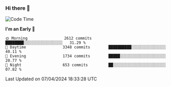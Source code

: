### Hi there 👋
<!--START_SECTION:waka-->
![Code Time](http://img.shields.io/badge/Code%20Time-586%20hrs%2031%20mins-blue)

**I'm an Early 🐤** 

```text
🌞 Morning                2612 commits        ████████░░░░░░░░░░░░░░░░░   31.29 % 
🌆 Daytime                3348 commits        ██████████░░░░░░░░░░░░░░░   40.11 % 
🌃 Evening                1734 commits        █████░░░░░░░░░░░░░░░░░░░░   20.77 % 
🌙 Night                  653 commits         ██░░░░░░░░░░░░░░░░░░░░░░░   07.82 % 
```



 Last Updated on 07/04/2024 18:33:28 UTC
<!--END_SECTION:waka-->

<!--
**BrianCurliss/BrianCurliss** is a ✨ _special_ ✨ repository because its `README.md` (this file) appears on your GitHub profile.

Here are some ideas to get you started:

- 🔭 I’m currently working on ...
- 🌱 I’m currently learning ...
- 👯 I’m looking to collaborate on ...
- 🤔 I’m looking for help with ...
- 💬 Ask me about ...
- 📫 How to reach me: ...
- 😄 Pronouns: ...
- ⚡ Fun fact: ...
-->
